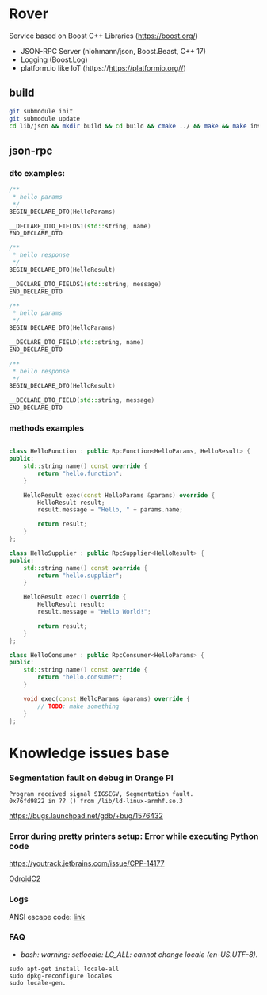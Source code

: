 # Rover 

Service based on Boost C++ Libraries (https://boost.org/)

* JSON-RPC Server (nlohmann/json, Boost.Beast, C++ 17)
* Logging (Boost.Log)
* platform.io like IoT (https://https://platformio.org//) 

## build
```bash
git submodule init
git submodule update
cd lib/json && mkdir build && cd build && cmake ../ && make && make install && cd ../..
```

## json-rpc

### dto examples:
```c++
/**
 * hello params
 */
BEGIN_DECLARE_DTO(HelloParams)

__DECLARE_DTO_FIELDS1(std::string, name)
END_DECLARE_DTO

/**
 * hello response
 */
BEGIN_DECLARE_DTO(HelloResult)

__DECLARE_DTO_FIELDS1(std::string, message)
END_DECLARE_DTO

```

```c++
/**
 * hello params
 */
BEGIN_DECLARE_DTO(HelloParams)

__DECLARE_DTO_FIELD(std::string, name)
END_DECLARE_DTO

/**
 * hello response
 */
BEGIN_DECLARE_DTO(HelloResult)

__DECLARE_DTO_FIELD(std::string, message)
END_DECLARE_DTO

```

### methods examples

```c++

class HelloFunction : public RpcFunction<HelloParams, HelloResult> {
public:
    std::string name() const override {
        return "hello.function";
    }

    HelloResult exec(const HelloParams &params) override {
        HelloResult result;
        result.message = "Hello, " + params.name;

        return result;
    }
};

class HelloSupplier : public RpcSupplier<HelloResult> {
public:
    std::string name() const override {
        return "hello.supplier";
    }

    HelloResult exec() override {
        HelloResult result;
        result.message = "Hello World!";

        return result;
    }
};

class HelloConsumer : public RpcConsumer<HelloParams> {
public:
    std::string name() const override {
        return "hello.consumer";
    }

    void exec(const HelloParams &params) override {
        // TODO: make something
    }
};
```

# Knowledge issues base

### Segmentation fault on debug in Orange PI
```
Program received signal SIGSEGV, Segmentation fault.
0x76fd9822 in ?? () from /lib/ld-linux-armhf.so.3
```
https://bugs.launchpad.net/gdb/+bug/1576432

### Error during pretty printers setup: Error while executing Python code
https://youtrack.jetbrains.com/issue/CPP-14177

[OdroidC2](OdroidC2.md)

### Logs

ANSI escape code: [link](https://en.wikipedia.org/wiki/ANSI_escape_code#8-bit)

### FAQ

* *bash: warning: setlocale: LC_ALL: cannot change locale (en-US.UTF-8).*
```shell
sudo apt-get install locale-all
sudo dpkg-reconfigure locales
sudo locale-gen.
```